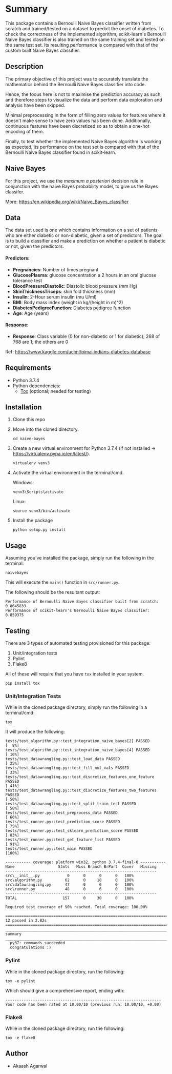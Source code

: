 # Summary

This package contains a Bernoulli Naive Bayes classifier written from scratch and trained/tested on a dataset to predict the onset of diabetes. To check the correctness of the implemented algorithm, scikit-learn's Bernoulli Naive Bayes classifier is also trained on the same training set and tested on the same test set. Its resulting performance is compared with that of the custom built Naive Bayes classifier.

## Description
The primary objective of this project was to accurately translate the mathematics behind the Bernoulli Naive Bayes classifier into code.

Hence, the focus here is not to maximise the prediction accuracy as such, and therefore steps to visualize the data and perform data exploration and analysis have been skipped.

Minimal preprocessing in the form of filling zero values for features where it doesn't make sense to have zero values has been done. Additionally, continuous features have been discretized so as to obtain a one-hot encoding of them.

Finally, to test whether the implemented Naive Bayes algorithm is working as expected, its performance on the test set is compared with that of the Bernoulli Naive Bayes classifier found in scikit-learn.

## Naive Bayes

For this project, we use the *maximum a posteriori* decision rule in conjunction with the naive Bayes probability model, to give us the Bayes classifer.

More: <https://en.wikipedia.org/wiki/Naive_Bayes_classifier> 

## Data

The data set used is one which contains information on a set of patients who are either diabetic or non-diabetic, given a set of predictors. The goal is to build a classifier and make a prediction on whether a patient is diabetic or not, given the predictors.

#### Predictors:

- **Pregnancies**: Number of times pregnant
- **GlucosePlasma**: glucose concentration a 2 hours in an oral glucose tolerance test
- **BloodPressureDiastolic**: Diastolic blood pressure (mm Hg)
- **SkinThicknessTriceps**: skin fold thickness (mm)
- **Insulin**: 2-Hour serum insulin (mu U/ml)
- **BMI**: Body mass index (weight in kg/(height in m)^2)
- **DiabetesPedigreeFunction**: Diabetes pedigree function
- **Age**: Age (years)

#### Response:

- **Response**: Class variable (0 for non-diabetic or 1 for diabetic); 268 of 768 are 1; the others are 0

Ref: <https://www.kaggle.com/uciml/pima-indians-diabetes-database>

## Requirements

- Python 3.7.4
- Python dependencies:
    - [Tox](https://tox.readthedocs.io/en/latest/) (optional; needed for testing)

## Installation

1. Clone this repo
2. Move into the cloned directory.

    `cd naive-bayes`

3. Create a new virtual environment for Python 3.7.4 (if not installed -> <https://virtualenv.pypa.io/en/latest/>).

    `virtualenv venv3`

4. Activate the virtual environment in the terminal/cmd.
    
    Windows:
    
    `venv3\Scripts\activate`

    Linux:

    `source venv3/bin/activate`

5. Install the package

    `python setup.py install`

## Usage

Assuming you've installed the package, simply run the following in the terminal:

`naivebayes`

This will execute the `main()` function in `src/runner.py`.

The following should be the resultant output:

```
Performance of Bernoulli Naive Bayes classifier built from scratch:  0.8645833
Performance of scikit-learn's Bernoulli Naive Bayes classifier:  0.859375
```

## Testing

There are 3 types of automated testing provisioned for this package:

1. Unit/integration tests
2. Pylint
3. Flake8

All of these will require that you have `tox` installed in your system.

`pip install tox`

### Unit/Integration Tests

While in the cloned package directory, simply run the following in a terminal/cmd:

`tox`

It will produce the following:

```
tests/test_algorithm.py::test_integration_naive_bayes[2] PASSED                                                                                                                                            [  8%]
tests/test_algorithm.py::test_integration_naive_bayes[4] PASSED                                                                                                                                            [ 16%]
tests/test_datawrangling.py::test_load_data PASSED                                                                                                                                                         [ 25%]
tests/test_datawrangling.py::test_fill_nul_vals PASSED                                                                                                                                                     [ 33%]
tests/test_datawrangling.py::test_discretize_features_one_feature PASSED                                                                                                                                   [ 41%]
tests/test_datawrangling.py::test_discretize_features_two_features PASSED                                                                                                                                  [ 50%]
tests/test_datawrangling.py::test_split_train_test PASSED                                                                                                                                                  [ 58%]
tests/test_runner.py::test_preprocess_data PASSED                                                                                                                                                          [ 66%]
tests/test_runner.py::test_prediction_score PASSED                                                                                                                                                         [ 75%]
tests/test_runner.py::test_sklearn_prediction_score PASSED                                                                                                                                                 [ 83%]
tests/test_runner.py::test_get_feature_list PASSED                                                                                                                                                         [ 91%]
tests/test_runner.py::test_main PASSED                                                                                                                                                                     [100%]

----------- coverage: platform win32, python 3.7.4-final-0 -----------
Name                   Stmts   Miss Branch BrPart  Cover   Missing
------------------------------------------------------------------
src\__init__.py            0      0      0      0   100%
src\algorithm.py          62      0     18      0   100%
src\datawrangling.py      47      0      6      0   100%
src\runner.py             48      0      6      0   100%
------------------------------------------------------------------
TOTAL                    157      0     30      0   100%

Required test coverage of 90% reached. Total coverage: 100.00%

============================================================================================== 12 passed in 2.82s ===============================================================================================
____________________________________________________________________________________________________ summary ____________________________________________________________________________________________________
  py37: commands succeeded
  congratulations :)
```

### Pylint

While in the cloned package directory, run the following:

`tox -e pylint`

Which should give a comprehensive report, ending with:

```
--------------------------------------------------------------------
Your code has been rated at 10.00/10 (previous run: 10.00/10, +0.00)
```

### Flake8

While in the cloned package directory, run the following:

`tox -e flake8`

## Author
- Akaash Agarwal